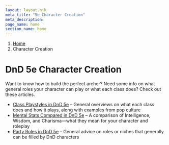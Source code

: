 ```yaml
---
layout: layout.njk
meta_title: "5e Character Creation"
meta_description: 
page_name: home
section_name: home
---
```


<div id="breadcrumbs"></div>

1. [Home](/)
2. Character Creation

# DnD 5e Character Creation

Want to know how to build the perfect archer? Need some info on what general roles your character can play or what each class does? Check out these articles.

* [Class Playstyles in DnD 5e](/5e-character-creation/class-playstyles/) &ndash; General overviews on what each class does and how it plays, along with examples from pop culture
* [Mental Stats Compared in DnD 5e](/5e-character-creation/mental-stats-compared/) &ndash; A comparison of Intelligence, Wisdom, and Charisma—what they mean for your character and roleplay
* [Party Roles in DnD 5e](/5e-character-creation/party-roles/) &ndash; General advice on roles or niches that generally can be filled by DnD characters